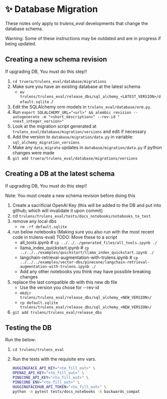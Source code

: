 # ✨ Database Migration

These notes only apply to _trulens_eval_ developments that change the database
schema.

Warning:
   Some of these instructions may be outdated and are in progress if being updated.

## Creating a new schema revision

If upgrading DB, You must do this step!!

1. `cd truera/trulens_eval/database/migrations`
1. Make sure you have an existing database at the latest schema
    * `mv
      trulens/trulens_eval/release_dbs/sql_alchemy_<LATEST_VERSION>/default.sqlite`
      ./
1. Edit the SQLAlchemy orm models in `trulens_eval/database/orm.py`.
1. Run `export SQLALCHEMY_URL="<url>" && alembic revision --autogenerate -m
   "<short_description>" --rev-id "<next_integer_version>"`
1. Look at the migration script generated at `trulens_eval/database/migration/versions` and edit if
   necessary
1. Add the version to `database/migration/data.py` in variable:
   `sql_alchemy_migration_versions`
1. Make any `data_migrate` updates in `database/migration/data.py` if python changes
   were made
1. `git add truera/trulens_eval/database/migrations/versions`

## Creating a DB at the latest schema

If upgrading DB, You must do this step!!

Note: You must create a new schema revision before doing this

1. Create a sacrificial OpenAI Key (this will be added to the DB and put into
   github; which will invalidate it upon commit)
1. cd `trulens/trulens_eval/tests/docs_notebooks/notebooks_to_test`
1. remove any local dbs
    * `rm -rf default.sqlite`
1. run below notebooks (Making sure you also run with the most recent code in
   trulens-eval) TODO: Move these to a script
    * all_tools.ipynb # `cp ../../../generated_files/all_tools.ipynb ./`
    * llama_index_quickstart.ipynb # `cp
      ../../../examples/quickstart/llama_index_quickstart.ipynb ./`
    * langchain-retrieval-augmentation-with-trulens.ipynb # `cp
      ../../../examples/vector-dbs/pinecone/langchain-retrieval-augmentation-with-trulens.ipynb
      ./`
    * Add any other notebooks you think may have possible breaking changes
1. replace the last compatible db with this new db file
    * Use the version you chose for --rev-id
    * `mkdir trulens/trulens_eval/release_dbs/sql_alchemy_<NEW_VERSION>/`
    * `cp default.sqlite
      trulens/trulens_eval/release_dbs/sql_alchemy_<NEW_VERSION>/`
1. `git add trulens/trulens_eval/release_dbs`

## Testing the DB

Run the below:

1. `cd trulens/trulens_eval`

2. Run the tests with the requisite env vars.

   ```bash
   HUGGINGFACE_API_KEY="<to_fill_out>" \
   OPENAI_API_KEY="<to_fill_out>" \
   PINECONE_API_KEY="<to_fill_out>" \
   PINECONE_ENV="<to_fill_out>" \
   HUGGINGFACEHUB_API_TOKEN="<to_fill_out>" \
   python -m pytest tests/docs_notebooks -k backwards_compat
   ```
